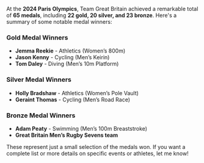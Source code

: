 At the **2024 Paris Olympics**, Team Great Britain achieved a remarkable total of **65 medals**, including **22 gold, 20 silver, and 23 bronze**. Here's a summary of some notable medal winners:

### Gold Medal Winners
- **Jemma Reekie** - Athletics (Women’s 800m)
- **Jason Kenny** - Cycling (Men’s Keirin)
- **Tom Daley** - Diving (Men’s 10m Platform)

### Silver Medal Winners
- **Holly Bradshaw** - Athletics (Women’s Pole Vault)
- **Geraint Thomas** - Cycling (Men’s Road Race)

### Bronze Medal Winners
- **Adam Peaty** - Swimming (Men’s 100m Breaststroke)
- **Great Britain Men’s Rugby Sevens team**

These represent just a small selection of the medals won. If you want a complete list or more details on specific events or athletes, let me know!